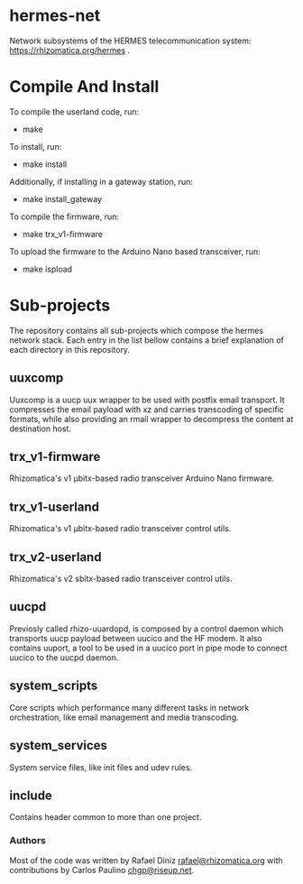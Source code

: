 # hermes-net

Network subsystems of the HERMES telecommunication system: https://rhizomatica.org/hermes .


# Compile And Install

To compile the userland code, run:

* make

To install, run:

* make install

Additionally, if installing in a gateway station, run:

* make install_gateway

To compile the firmware, run:

* make trx_v1-firmware

To upload the firmware to the Arduino Nano based transceiver, run:

* make ispload


# Sub-projects

The repository contains all sub-projects which compose the hermes network stack.
Each entry in the list bellow contains a brief explanation of each directory
in this repository.

## uuxcomp

Uuxcomp is a uucp uux wrapper to be used with postfix email transport. It
compresses the email payload with xz and carries transcoding of specific formats, while
also providing an rmail wrapper to decompress the content at destination host.

## trx_v1-firmware

Rhizomatica's v1 µbitx-based radio transceiver Arduino Nano firmware.

## trx_v1-userland

Rhizomatica's v1 µbitx-based radio transceiver control utils. 

## trx_v2-userland

Rhizomatica's v2 sbitx-based radio transceiver control utils. 

## uucpd

Previosly called rhizo-uuardopd, is composed by a control daemon which transports uucp payload
between uucico and the HF modem. It also contains uuport, a tool to be used in a uucico
port in pipe mode to connect uucico to the uucpd daemon.

## system_scripts

Core scripts which performance many different tasks in network orchestration,
like email management and media transcoding.


## system_services

System service files, like init files and udev rules.


## include

Contains header common to more than one project.


### Authors

Most of the code was written by Rafael Diniz <rafael@rhizomatica.org> with
contributions by Carlos Paulino <chgp@riseup.net>.


